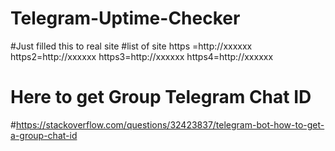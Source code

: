 # Telegram-Uptime-Checker

#Just filled this to real site
#list of site
https =http://xxxxxx
https2=http://xxxxxx
https3=http://xxxxxx
https4=http://xxxxxx

# Here to get Group Telegram Chat ID
#https://stackoverflow.com/questions/32423837/telegram-bot-how-to-get-a-group-chat-id


